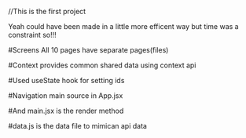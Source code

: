 //This is the first project 

Yeah could have been made in a little more efficent way but time was a constraint so!!!

#Screens
All 10 pages have separate pages(files)

#Context provides common shared data using context api

#Used useState hook for setting ids

#Navigation main source in App.jsx

#And main.jsx is the render method

#data.js is the data file to mimican api data
